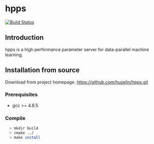# hpps

[![Build Status](https://travis-ci.org/huzelin/hpps.svg?branch=master)](https://travis-ci.org/huzelin/hpps)


## Introduction
hpps is a high performance parameter server for data-parallel machine learning.

## Installation from source

Download from project homepage. https://github.com/huzelin/hpps.git

### Prerequisites

   * gcc >= 4.8.5

### Compile

```bash
  > mkdir build
  > cmake ../
  > make install
```


